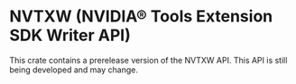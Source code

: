 # NVTXW (NVIDIA® Tools Extension SDK Writer API)

This crate contains a prerelease version of the NVTXW API. This API is still being developed and may change.
